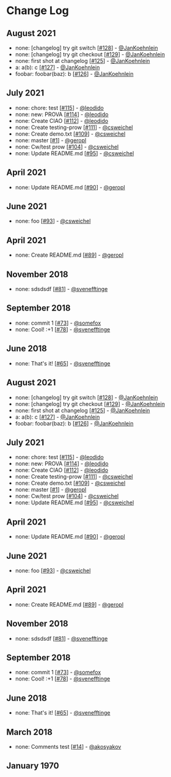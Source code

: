 # Change Log

## August 2021
- none: [changelog] try git switch [[#128](https://github.com/gitpod-io/gitpod-test-repo/pull/128)] - [@JanKoehnlein](https://github.com/JanKoehnlein)
- none: [changelog] try git checkout [[#129](https://github.com/gitpod-io/gitpod-test-repo/pull/129)] - [@JanKoehnlein](https://github.com/JanKoehnlein)
- none: first shot at changelog [[#125](https://github.com/gitpod-io/gitpod-test-repo/pull/125)] - [@JanKoehnlein](https://github.com/JanKoehnlein)
- a: a(b): c [[#127](https://github.com/gitpod-io/gitpod-test-repo/pull/127)] - [@JanKoehnlein](https://github.com/JanKoehnlein)
- foobar: foobar(baz): b [[#126](https://github.com/gitpod-io/gitpod-test-repo/pull/126)] - [@JanKoehnlein](https://github.com/JanKoehnlein)

## July 2021
- none: chore: test [[#115](https://github.com/gitpod-io/gitpod-test-repo/pull/115)] - [@leodido](https://github.com/leodido)
- none: new: PROVA [[#114](https://github.com/gitpod-io/gitpod-test-repo/pull/114)] - [@leodido](https://github.com/leodido)
- none: Create CIAO [[#112](https://github.com/gitpod-io/gitpod-test-repo/pull/112)] - [@leodido](https://github.com/leodido)
- none: Create testing-prow [[#111](https://github.com/gitpod-io/gitpod-test-repo/pull/111)] - [@csweichel](https://github.com/csweichel)
- none: Create demo.txt [[#109](https://github.com/gitpod-io/gitpod-test-repo/pull/109)] - [@csweichel](https://github.com/csweichel)
- none: master [[#1](https://github.com/gitpod-io/gitpod-test-repo/pull/1)] - [@geropl](https://github.com/geropl)
- none: Cw/test prow [[#104](https://github.com/gitpod-io/gitpod-test-repo/pull/104)] - [@csweichel](https://github.com/csweichel)
- none: Update README.md [[#95](https://github.com/gitpod-io/gitpod-test-repo/pull/95)] - [@csweichel](https://github.com/csweichel)

## April 2021
- none: Update README.md [[#90](https://github.com/gitpod-io/gitpod-test-repo/pull/90)] - [@geropl](https://github.com/geropl)

## June 2021
- none: foo [[#93](https://github.com/gitpod-io/gitpod-test-repo/pull/93)] - [@csweichel](https://github.com/csweichel)

## April 2021
- none: Create README.md [[#89](https://github.com/gitpod-io/gitpod-test-repo/pull/89)] - [@geropl](https://github.com/geropl)

## November 2018
- none: sdsdsdf [[#81](https://github.com/gitpod-io/gitpod-test-repo/pull/81)] - [@svenefftinge](https://github.com/svenefftinge)

## September 2018
- none: commit 1 [[#73](https://github.com/gitpod-io/gitpod-test-repo/pull/73)] - [@somefox](https://github.com/somefox)
- none: Cool! :+1 [[#78](https://github.com/gitpod-io/gitpod-test-repo/pull/78)] - [@svenefftinge](https://github.com/svenefftinge)

## June 2018
- none: That's it! [[#65](https://github.com/gitpod-io/gitpod-test-repo/pull/65)] - [@svenefftinge](https://github.com/svenefftinge)

## August 2021
- none: [changelog] try git switch [[#128](https://github.com/gitpod-io/gitpod-test-repo/pull/128)] - [@JanKoehnlein](https://github.com/JanKoehnlein)
- none: [changelog] try git checkout [[#129](https://github.com/gitpod-io/gitpod-test-repo/pull/129)] - [@JanKoehnlein](https://github.com/JanKoehnlein)
- none: first shot at changelog [[#125](https://github.com/gitpod-io/gitpod-test-repo/pull/125)] - [@JanKoehnlein](https://github.com/JanKoehnlein)
- a: a(b): c [[#127](https://github.com/gitpod-io/gitpod-test-repo/pull/127)] - [@JanKoehnlein](https://github.com/JanKoehnlein)
- foobar: foobar(baz): b [[#126](https://github.com/gitpod-io/gitpod-test-repo/pull/126)] - [@JanKoehnlein](https://github.com/JanKoehnlein)

## July 2021
- none: chore: test [[#115](https://github.com/gitpod-io/gitpod-test-repo/pull/115)] - [@leodido](https://github.com/leodido)
- none: new: PROVA [[#114](https://github.com/gitpod-io/gitpod-test-repo/pull/114)] - [@leodido](https://github.com/leodido)
- none: Create CIAO [[#112](https://github.com/gitpod-io/gitpod-test-repo/pull/112)] - [@leodido](https://github.com/leodido)
- none: Create testing-prow [[#111](https://github.com/gitpod-io/gitpod-test-repo/pull/111)] - [@csweichel](https://github.com/csweichel)
- none: Create demo.txt [[#109](https://github.com/gitpod-io/gitpod-test-repo/pull/109)] - [@csweichel](https://github.com/csweichel)
- none: master [[#1](https://github.com/gitpod-io/gitpod-test-repo/pull/1)] - [@geropl](https://github.com/geropl)
- none: Cw/test prow [[#104](https://github.com/gitpod-io/gitpod-test-repo/pull/104)] - [@csweichel](https://github.com/csweichel)
- none: Update README.md [[#95](https://github.com/gitpod-io/gitpod-test-repo/pull/95)] - [@csweichel](https://github.com/csweichel)

## April 2021
- none: Update README.md [[#90](https://github.com/gitpod-io/gitpod-test-repo/pull/90)] - [@geropl](https://github.com/geropl)

## June 2021
- none: foo [[#93](https://github.com/gitpod-io/gitpod-test-repo/pull/93)] - [@csweichel](https://github.com/csweichel)

## April 2021
- none: Create README.md [[#89](https://github.com/gitpod-io/gitpod-test-repo/pull/89)] - [@geropl](https://github.com/geropl)

## November 2018
- none: sdsdsdf [[#81](https://github.com/gitpod-io/gitpod-test-repo/pull/81)] - [@svenefftinge](https://github.com/svenefftinge)

## September 2018
- none: commit 1 [[#73](https://github.com/gitpod-io/gitpod-test-repo/pull/73)] - [@somefox](https://github.com/somefox)
- none: Cool! :+1 [[#78](https://github.com/gitpod-io/gitpod-test-repo/pull/78)] - [@svenefftinge](https://github.com/svenefftinge)

## June 2018
- none: That's it! [[#65](https://github.com/gitpod-io/gitpod-test-repo/pull/65)] - [@svenefftinge](https://github.com/svenefftinge)

## March 2018
- none: Comments test [[#14](https://github.com/gitpod-io/gitpod-test-repo/pull/14)] - [@akosyakov](https://github.com/akosyakov)

##  January 1970
